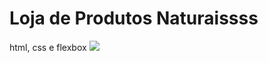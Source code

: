 # Loja de Produtos Naturaissss

html, css e flexbox
<img src="https://github.com/dieegobs/loja-de-produtos-naturais/blob/main/images/Site.png?raw=true"/>

